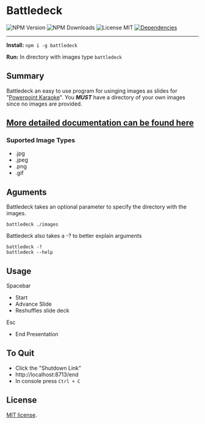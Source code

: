 Battledeck
==========


![NPM Version](https://img.shields.io/npm/v/battledeck.svg?link=https://www.npmjs.com/package/battledeck&?link=https://www.npmjs.com/package/battledeck) ![NPM Downloads](https://img.shields.io/npm/dt/battledeck.svg) ![License MIT](https://img.shields.io/npm/l/battledeck.svg) <a href='https://david-dm.org/JKerney-HunterIndustries/battledeck' target='https://david-dm.org/JKerney-HunterIndustries/battledeck' rel='noopener noreferrer'><img src='https://david-dm.org/JKerney-HunterIndustries/battledeck.svg' alt='Dependencies' /></a>

---

**Install:** `npm i -g battledeck`

**Run:** In directory with images type `battledeck`

## Summary
Battledeck an easy to use program for usinging images as slides for "[Powerpoint Karaoke](https://en.wikipedia.org/wiki/PowerPoint_Karaoke)". You **_MUST_** have a directory of your own images since no images are provided.

## [More detailed documentation can be found here](http://bit.ly/battledeckDocs)

### Suported Image Types
* .jpg
* .jpeg
* .png
* .gif

## Aguments
Battledeck takes an optional parameter to specify the directory with the images.

`battledeck ./images`

Battledeck also takes a -? to better explain arguments

`battledeck -?`<br/>
`battledeck --help`

## Usage
Spacebar 
* Start
* Advance Slide
* Reshuffles slide deck

Esc
* End Presentation

## To Quit

* Click the "Shutdown Link"
* http://localhost:8713/end
* In console press `Ctrl + C`

## License

[MIT license](http://opensource.org/licenses/MIT).